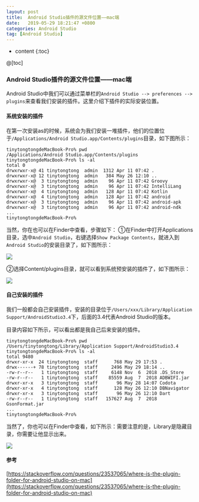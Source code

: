 ```yaml
---
layout: post
title:  Android Studio插件的源文件位置——mac端
date:   2019-05-29 18:21:47 +0800
categories: Android Studio
tag: [Android Studio]
---
```


* content
{:toc}



@[toc]
### Android Studio插件的源文件位置——mac端

Android Studio中我们可以通过菜单栏的`Android Studio --> preferences --> plugins`来查看我们安装的插件。这里介绍下插件的实际安装位置。

#### 系统安装的插件
在第一次安装as的时候，系统会为我们安装一堆插件，他们的位置位于`/Applications/Android Studio.app/Contents/plugins`目录，如下图所示：

```
tinytongtongdeMacBook-Pro% pwd
/Applications/Android Studio.app/Contents/plugins
tinytongtongdeMacBook-Pro% ls -al
total 0
drwxrwxr-x@ 41 tinytongtong  admin  1312 Apr 11 07:42 .
drwxrwxr-x@ 12 tinytongtong  admin   384 May 26 12:10 ..
drwxrwxr-x@  3 tinytongtong  admin    96 Apr 11 07:42 Groovy
drwxrwxr-x@  3 tinytongtong  admin    96 Apr 11 07:42 IntelliLang
drwxrwxr-x@  4 tinytongtong  admin   128 Apr 11 07:42 Kotlin
drwxrwxr-x@  4 tinytongtong  admin   128 Apr 11 07:42 android
drwxrwxr-x@  3 tinytongtong  admin    96 Apr 11 07:42 android-apk
drwxrwxr-x@  3 tinytongtong  admin    96 Apr 11 07:42 android-ndk
...
tinytongtongdeMacBook-Pro%
```

当然，你在也可以在Finder中查看，步骤如下：
①在Finder中打开Applications目录，选中`Android Studio`，右键选择`Show Package Contents`，就进入到`Android Studio`的安装目录了，如下图所示：

![](https://tinytongtong-1255688482.cos.ap-beijing.myqcloud.com/WX20190529-180514%402x.png)

②选择Content/plugins目录，就可以看到系统预安装的插件了，如下图所示：

![](https://tinytongtong-1255688482.cos.ap-beijing.myqcloud.com/WX20190529-180536%402x.png)

#### 自己安装的插件

我们一般都会自己安装插件，安装的目录位于`/Users/xxx/Library/Application Support/AndroidStudio3.4`下，后面的3.4代表Android Studio的版本。

目录内容如下所示，可以看出都是我自己后来安装的插件。

```
tinytongtongdeMacBook-Pro% pwd
/Users/tinytongtong/Library/Application Support/AndroidStudio3.4
tinytongtongdeMacBook-Pro% ls -al
total 9480
drwxr-xr-x  24 tinytongtong  staff      768 May 29 17:53 .
drwx------+ 78 tinytongtong  staff     2496 May 29 18:14 ..
-rw-r--r--   1 tinytongtong  staff     6148 Nov  6  2018 .DS_Store
-rw-r--r--   1 tinytongtong  staff    85559 Aug  7  2018 ADBWIFI.jar
drwxr-xr-x   3 tinytongtong  staff       96 May 28 14:07 Codota
drwxr-xr-x   4 tinytongtong  staff      128 May 26 12:10 DBNavigator
drwxr-xr-x   3 tinytongtong  staff       96 May 26 12:10 Dart
-rw-r--r--   1 tinytongtong  staff   157627 Aug  7  2018 GsonFormat.jar
...
tinytongtongdeMacBook-Pro%
```

当然了，你也可以在Finder中查看，如下所示：需要注意的是，Library是隐藏目录，你需要让他显示出来。

![](https://tinytongtong-1255688482.cos.ap-beijing.myqcloud.com/WX20190529-181858%402x.png)

#### 参考

[https://stackoverflow.com/questions/23537065/where-is-the-plugin-folder-for-android-studio-on-mac](https://stackoverflow.com/questions/23537065/where-is-the-plugin-folder-for-android-studio-on-mac)

